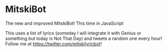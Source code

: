 # MitskiBot
The new and improved MitskiBot! This time in JavaScript

This uses a list of lyrics (someday I will integrate it with Genius or something but today is Not That Day) and tweets a random one every hour!
Follow me at https://twitter.com/mitskilyricbot!
